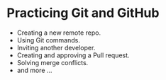 # Practicing Git and GitHub
- Creating a new remote repo.
- Using Git commands.
- Inviting another developer.
- Creating and approving a Pull request.
- Solving merge conflicts.
- and more …